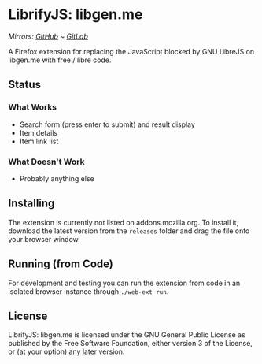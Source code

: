 # LibrifyJS: libgen.me

*Mirrors: [GitHub] ~ [GitLab]*

A Firefox extension for replacing the JavaScript blocked by GNU LibreJS on libgen.me
with free / libre code.

## Status

### What Works

- Search form (press enter to submit) and result display
- Item details
- Item link list

### What Doesn't Work

- Probably anything else

## Installing

The extension is currently not listed on addons.mozilla.org. To install it, download the
latest version from the `releases` folder and drag the file onto your browser window.

## Running (from Code)

For development and testing you can run the extension from code in an isolated browser
instance through `./web-ext run`.

## License

LibrifyJS: libgen.me is licensed under the GNU General Public License as
published by the Free Software Foundation, either version 3 of the License, or
(at your option) any later version.

[GitHub]: https://github.com/Johennes/librifyjs-libgen.me
[GitLab]: https://gitlab.com/cherrypicker/librifyjs-libgen.me
